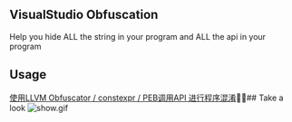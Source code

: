 ## VisualStudio ObfuscationHelp you hide ALL the string in your program and ALL the api in your program## Usage<a href="https://blog.his.cat/a/vs_obfuscation.cat" target="_blank">使用LLVM Obfuscator / constexpr / PEB调用API 进行程序混淆</a>## Take a look![show.gif](vs-obfuscation/demo/show.gif)